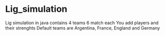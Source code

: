 # Lig_simulation
Lig simulation in java contains 4 teams 6 match each
You add players and their strenghts
Default teams are Argentina, France, England and Germany
